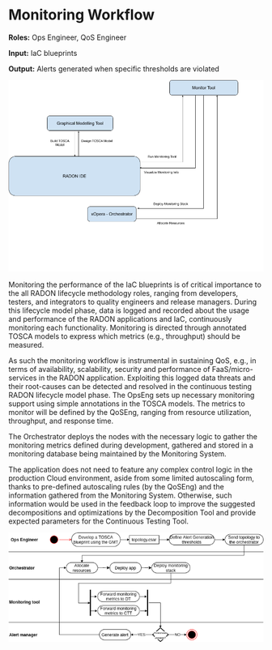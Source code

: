 # Monitoring Workflow

**Roles:** Ops Engineer, QoS Engineer

**Input:** IaC blueprints

**Output:** Alerts generated when specific thresholds are violated

![#monitoring_workflow_tools](monitoring_workflow_tools.png)

Monitoring the performance of the IaC blueprints is of critical importance to the all RADON lifecycle methodology roles, ranging from developers, testers, and integrators to quality engineers and release managers. During this lifecycle model phase, data is logged and recorded about the usage and performance of the RADON applications and IaC, continuously monitoring each functionality. Monitoring is directed through annotated TOSCA models to express which metrics (e.g., throughput) should be measured.

As such the monitoring workflow is instrumental in sustaining QoS, e.g., in terms of availability, scalability, security and performance of FaaS/micro-services in the RADON application. Exploiting this logged data threats and their root-causes can be detected and resolved in the continuous testing RADON lifecycle model phase.
The OpsEng sets up necessary monitoring support using simple annotations in the TOSCA models. The metrics to monitor will be defined by the QoSEng, ranging from resource utilization, throughput, and response time.

The Orchestrator deploys the nodes with the necessary logic to gather the monitoring metrics defined during development, gathered and stored in a monitoring database being maintained by the Monitoring System.

The application does not need to feature any complex control logic in the production Cloud environment, aside from some limited autoscaling form, thanks to pre-defined autoscaling rules (by the QoSEng) and the information gathered from the Monitoring System. Otherwise, such information would be used in the feedback loop to improve the suggested decompositions and optimizations by the Decomposition Tool and provide expected parameters for the Continuous Testing Tool.

![#monitoring_workflow_activity](monitoring_workflow_activity.png)